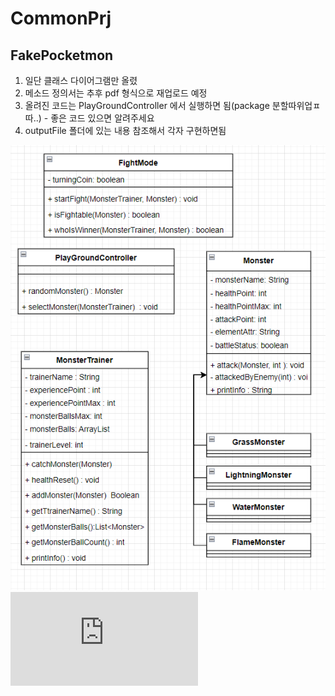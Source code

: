 # CommonPrj

## FakePocketmon
1. 일단 클래스 다이어그램만 올렸
2. 메소드 정의서는 추후 pdf 형식으로 재업로드 예정
3. 올려진 코드는 PlayGroundController 에서 실행하면 됨(package 분할따위업ㅍ따..) - 좋은 코드 있으면 알려주세요
4. outputFile 폴더에 있는 내용 참조해서 각자 구현하면됨

![클래스다이어그램](https://github.com/yawooch/CommonPrj/blob/main/FakePocketmon/output_file/%ED%81%B4%EB%9E%98%EC%8A%A4.%EB%8B%A4%EC%9D%B4%EC%96%B4%EA%B7%B8%EB%9E%A8.png)
![메소드정의서](https://github.com/yawooch/CommonPrj/blob/main/FakePocketmon/output_file/%EB%A9%94%EC%86%8C%EB%93%9C%EC%A0%95%EC%9D%98%EC%84%9C.pdf)
